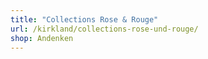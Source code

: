 ```yaml
---
title: "Collections Rose & Rouge"
url: /kirkland/collections-rose-und-rouge/
shop: Andenken
---
```

